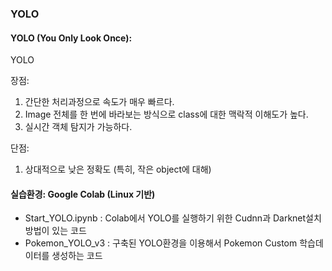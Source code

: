### YOLO   

#### YOLO (You Only Look Once): 
YOLO 


장점:
1. 간단한 처리과정으로 속도가 매우 빠르다.
2. Image 전체를 한 번에 바라보는 방식으로 class에 대한 맥락적 이해도가 높다. 
4. 실시간 객체 탐지가 가능하다.


단점:
1. 상대적으로 낮은 정확도 (특히, 작은 object에 대해)

#### 실습환경: Google Colab (Linux 기반)
* Start_YOLO.ipynb : Colab에서 YOLO를 실행하기 위한 Cudnn과 Darknet설치방법이 있는 코드
* Pokemon_YOLO_v3 : 구축된 YOLO환경을 이용해서 Pokemon Custom 학습데이터를 생성하는 코드